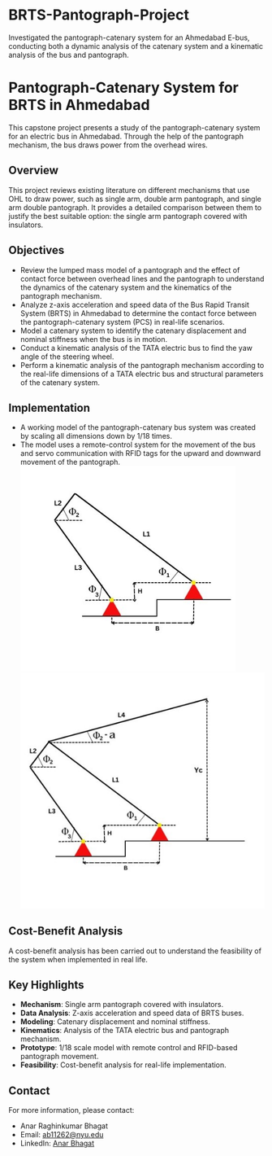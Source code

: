 # BRTS-Pantograph-Project
Investigated the pantograph-catenary system for an Ahmedabad E-bus, conducting both a dynamic analysis of the catenary system and a kinematic analysis of the bus and pantograph.   

# Pantograph-Catenary System for BRTS in Ahmedabad

This capstone project presents a study of the pantograph-catenary system for an electric bus in Ahmedabad. Through the help of the pantograph mechanism, the bus draws power from the overhead wires.

## Overview

This project reviews existing literature on different mechanisms that use OHL to draw power, such as single arm, double arm pantograph, and single arm double pantograph. It provides a detailed comparison between them to justify the best suitable option: the single arm pantograph covered with insulators.

## Objectives

- Review the lumped mass model of a pantograph and the effect of contact force between overhead lines and the pantograph to understand the dynamics of the catenary system and the kinematics of the pantograph mechanism.
- Analyze z-axis acceleration and speed data of the Bus Rapid Transit System (BRTS) in Ahmedabad to determine the contact force between the pantograph-catenary system (PCS) in real-life scenarios.
- Model a catenary system to identify the catenary displacement and nominal stiffness when the bus is in motion.
- Conduct a kinematic analysis of the TATA electric bus to find the yaw angle of the steering wheel.
- Perform a kinematic analysis of the pantograph mechanism according to the real-life dimensions of a TATA electric bus and structural parameters of the catenary system.

## Implementation

- A working model of the pantograph-catenary bus system was created by scaling all dimensions down by 1/18 times.
- The model uses a remote-control system for the movement of the bus and servo communication with RFID tags for the upward and downward movement of the pantograph.
![Four Bar Mechanism](https://github.com/anarbhagat/BRTS-Pantograph-Project/blob/main/PANTO_1.jpg?raw=true)
![With Pantograph Head](https://github.com/anarbhagat/BRTS-Pantograph-Project/blob/main/PANTO_2.jpg?raw=true)



## Cost-Benefit Analysis

A cost-benefit analysis has been carried out to understand the feasibility of the system when implemented in real life.

## Key Highlights

- **Mechanism**: Single arm pantograph covered with insulators.
- **Data Analysis**: Z-axis acceleration and speed data of BRTS buses.
- **Modeling**: Catenary displacement and nominal stiffness.
- **Kinematics**: Analysis of the TATA electric bus and pantograph mechanism.
- **Prototype**: 1/18 scale model with remote control and RFID-based pantograph movement.
- **Feasibility**: Cost-benefit analysis for real-life implementation.

## Contact

For more information, please contact:
- Anar Raghinkumar Bhagat
- Email: [ab11262@nyu.edu](mailto:ab11262@nyu.edu)
- LinkedIn: [Anar Bhagat](https://www.linkedin.com/in/anarbhagat)
